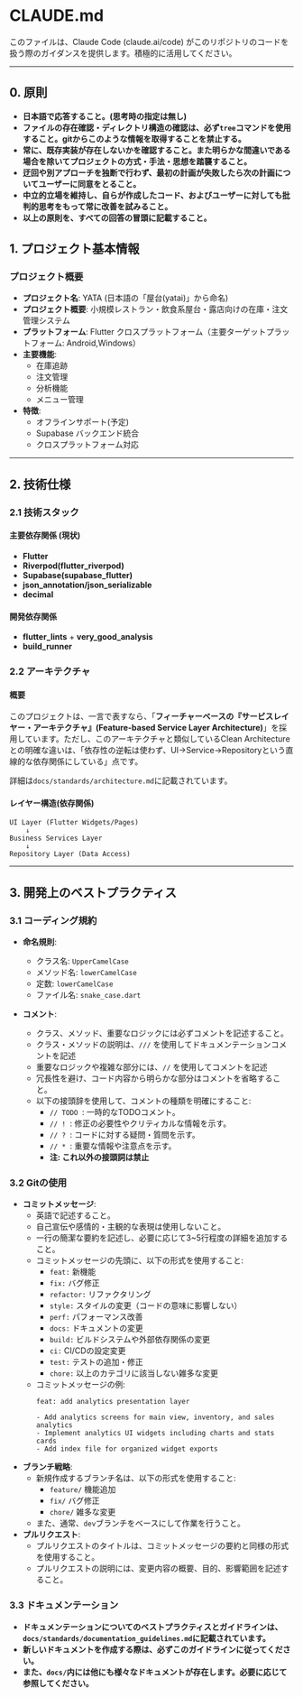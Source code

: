 # CLAUDE.md

このファイルは、Claude Code (claude.ai/code) がこのリポジトリのコードを扱う際のガイダンスを提供します。積極的に活用してください。

---

## 0. 原則

- **日本語で応答すること。(思考時の指定は無し)**
- **ファイルの存在確認・ディレクトリ構造の確認は、必ず`tree`コマンドを使用すること。gitからこのような情報を取得することを禁止する。**
- **常に、既存実装が存在しないかを確認すること。また明らかな間違いである場合を除いてプロジェクトの方式・手法・思想を踏襲すること。**
- **迂回や別アプローチを独断で行わず、最初の計画が失敗したら次の計画についてユーザーに同意をとること。**
- **中立的立場を維持し、自らが作成したコード、およびユーザーに対しても批判的思考をもって常に改善を試みること。**
- **以上の原則を、すべての回答の冒頭に記載すること。**

## 1. プロジェクト基本情報

### プロジェクト概要

- **プロジェクト名**: YATA (日本語の「屋台(yatai)」から命名)
- **プロジェクト概要**: 小規模レストラン・飲食系屋台・露店向けの在庫・注文管理システム
- **プラットフォーム**: Flutter クロスプラットフォーム（主要ターゲットプラットフォーム: Android,Windows）
- **主要機能**:
  - 在庫追跡
  - 注文管理
  - 分析機能
  - メニュー管理
- **特徴**:
  - オフラインサポート(予定)
  - Supabase バックエンド統合
  - クロスプラットフォーム対応

---

## 2. 技術仕様

### 2.1 技術スタック

#### 主要依存関係 (現状)

- **Flutter**
- **Riverpod(flutter_riverpod)**
- **Supabase(supabase_flutter)**
- **json_annotation/json_serializable**
- **decimal**

#### 開発依存関係

- **flutter_lints** + **very_good_analysis**
- **build_runner**

### 2.2 アーキテクチャ

#### 概要

このプロジェクトは、一言で表すなら、「**フィーチャーベースの『サービスレイヤー・アーキテクチャ』(Feature-based Service Layer Architecture)**」を採用しています。ただし、このアーキテクチャと類似しているClean Architectureとの明確な違いは、「依存性の逆転は使わず、UI→Service→Repositoryという直線的な依存関係にしている」点です。

詳細は`docs/standards/architecture.md`に記載されています。

#### レイヤー構造(依存関係)

```text
UI Layer (Flutter Widgets/Pages)
    ↓
Business Services Layer  
    ↓
Repository Layer (Data Access)
```

---

## 3. 開発上のベストプラクティス

### 3.1 コーディング規約

- **命名規則**:
  - クラス名: `UpperCamelCase`
  - メソッド名: `lowerCamelCase`
  - 定数: `lowerCamelCase`
  - ファイル名: `snake_case.dart`

- **コメント**:
  - クラス、メソッド、重要なロジックには必ずコメントを記述すること。
  - クラス・メソッドの説明は、`///` を使用してドキュメンテーションコメントを記述
  - 重要なロジックや複雑な部分には、`//` を使用してコメントを記述
  - 冗長性を避け、コード内容から明らかな部分はコメントを省略すること。
  - 以下の接頭辞を使用して、コメントの種類を明確にすること:
    - `// TODO `: 一時的なTODOコメント。
    - `// ! `: 修正の必要性やクリティカルな情報を示す。
    - `// ? `: コードに対する疑問・質問を示す。
    - `// * `: 重要な情報や注意点を示す。
    - **注: これ以外の接頭詞は禁止**

### 3.2 Gitの使用
  - **コミットメッセージ**:
    - 英語で記述すること。
    - 自己宣伝や感情的・主観的な表現は使用しないこと。
    - 一行の簡潔な要約を記述し、必要に応じて3~5行程度の詳細を追加すること。
    - コミットメッセージの先頭に、以下の形式を使用すること:
      - `feat:` 新機能
      - `fix:` バグ修正
      - `refactor:` リファクタリング
      - `style:` スタイルの変更（コードの意味に影響しない）
      - `perf:` パフォーマンス改善
      - `docs:` ドキュメントの変更
      - `build:` ビルドシステムや外部依存関係の変更
      - `ci:` CI/CDの設定変更
      - `test:` テストの追加・修正
      - `chore:` 以上のカテゴリに該当しない雑多な変更
    - コミットメッセージの例:
      ```
      feat: add analytics presentation layer

      - Add analytics screens for main view, inventory, and sales analytics
      - Implement analytics UI widgets including charts and stats cards
      - Add index file for organized widget exports
      ```
  - **ブランチ戦略**:
    - 新規作成するブランチ名は、以下の形式を使用すること:
      - `feature/` 機能追加
      - `fix/` バグ修正
      - `chore/` 雑多な変更
    - また、通常、`dev`ブランチをベースにして作業を行うこと。
  - **プルリクエスト**:
    - プルリクエストのタイトルは、コミットメッセージの要約と同様の形式を使用すること。
    - プルリクエストの説明には、変更内容の概要、目的、影響範囲を記述すること。

### 3.3 ドキュメンテーション
  - **ドキュメンテーションについてのベストプラクティスとガイドラインは、`docs/standards/documentation_guidelines.md`に記載されています。**
  - **新しいドキュメントを作成する際は、必ずこのガイドラインに従ってください。**
  - **また、`docs/`内には他にも様々なドキュメントが存在します。必要に応じて参照してください。**